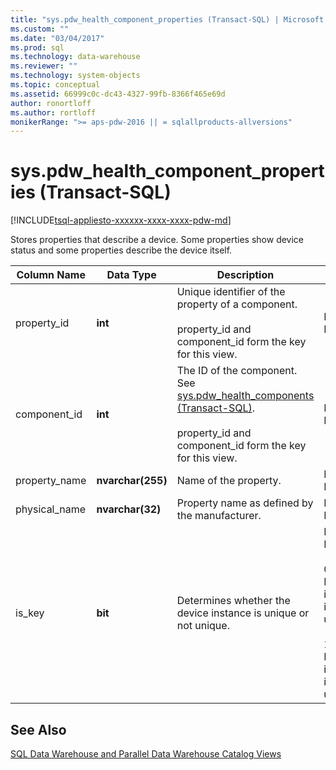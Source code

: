 ```yaml
---
title: "sys.pdw_health_component_properties (Transact-SQL) | Microsoft Docs"
ms.custom: ""
ms.date: "03/04/2017"
ms.prod: sql
ms.technology: data-warehouse
ms.reviewer: ""
ms.technology: system-objects
ms.topic: conceptual
ms.assetid: 66999c0c-dc43-4327-99fb-8366f465e69d
author: ronortloff
ms.author: rortloff
monikerRange: ">= aps-pdw-2016 || = sqlallproducts-allversions"
---
```

# sys.pdw_health_component_properties (Transact-SQL)
[!INCLUDE[tsql-appliesto-xxxxxx-xxxx-xxxx-pdw-md](../../includes/tsql-appliesto-xxxxxx-xxxx-xxxx-pdw-md.md)]

  Stores properties that describe a device. Some properties show device status and some properties describe the device itself.  
  
|Column Name|Data Type|Description|Range|  
|-----------------|---------------|-----------------|-----------|  
|property_id|**int**|Unique identifier of the property of a component.<br /><br /> property_id and component_id form the key for this view.|NOT NULL|  
|component_id|**int**|The ID of the component. See [sys.pdw_health_components &#40;Transact-SQL&#41;](../../relational-databases/system-catalog-views/sys-pdw-health-components-transact-sql.md).<br /><br /> property_id and component_id form the key for this view.|NOT NULL|  
|property_name|**nvarchar(255)**|Name of the property.|NOT NULL|  
|physical_name|**nvarchar(32)**|Property name as defined by the manufacturer.|NOT NULL|  
|is_key|**bit**|Determines whether the device instance is unique or not unique.|NOT NULL<br /><br /> 0 - Device instance is unique.<br /><br /> 1 - Device instance is not unique.|  
  
## See Also  
 [SQL Data Warehouse and Parallel Data Warehouse Catalog Views](../../relational-databases/system-catalog-views/sql-data-warehouse-and-parallel-data-warehouse-catalog-views.md)  
  
  
